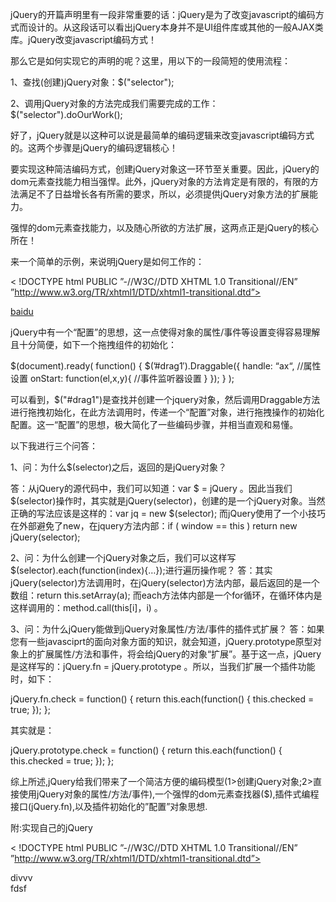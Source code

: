 

jQuery的开篇声明里有一段非常重要的话：jQuery是为了改变javascript的编码方式而设计的。从这段话可以看出jQuery本身并不是UI组件库或其他的一般AJAX类库。jQuery改变javascript编码方式！

那么它是如何实现它的声明的呢？这里，用以下的一段简短的使用流程：

1、查找(创建)jQuery对象：$("selector");

2、调用jQuery对象的方法完成我们需要完成的工作：$("selector").doOurWork();

好了，jQuery就是以这种可以说是最简单的编码逻辑来改变javascript编码方式的。这两个步骤是jQuery的编码逻辑核心！

要实现这种简洁编码方式，创建jQuery对象这一环节至关重要。因此，jQuery的dom元素查找能力相当强悍。此外，jQuery对象的方法肯定是有限的，有限的方法满足不了日益增长各有所需的要求，所以，必须提供jQuery对象方法的扩展能力。

强悍的dom元素查找能力，以及随心所欲的方法扩展，这两点正是jQuery的核心所在！

来一个简单的示例，来说明jQuery是如何工作的： 

< !DOCTYPE html PUBLIC ”-//W3C//DTD XHTML 1.0 Transitional//EN” ”http://www.w3.org/TR/xhtml1/DTD/xhtml1-transitional.dtd”> 
<html xmlns=”http://www.w3.org/1999/xhtml” > 
<head> 
<title>无标题页</title> 
</head> 
<body id=”bd”> 
<a href=”http://www.baidu.com”>baidu</a> 
</body> 
</html> 
<script type=”text/javascript” src=”../Script/jquery.js”></script> 
<script type=”text/javascript” > 
$(function(){ 
$(“a“).click(function(e){//1)查找$(”a”);2)jQuery对象事件click;3)jQuery对象方法hide 
$(this).hide(“slow“); 
return false; 
}); 
}); 
</script> 

jQuery中有一个“配置”的思想，这一点使得对象的属性/事件等设置变得容易理解且十分简便，如下一个拖拽组件的初始化： 

$(document).ready( 
function() 
{ 
$(’#drag1′).Draggable({ 
handle: “ax“, //属性设置 
onStart: function(el,x,y){ //事件监听器设置 
} 
}); 
} 
); 

可以看到，$("#drag1")是查找并创建一个jquery对象，然后调用Draggable方法进行拖拽初始化，在此方法调用时，传递一个“配置”对象，进行拖拽操作的初始化配置。这一“配置”的思想，极大简化了一些编码步骤，并相当直观和易懂。

以下我进行三个问答：

1、问：为什么$(selector)之后，返回的是jQuery对象？

答：从jQuery的源代码中，我们可以知道：var $ = jQuery 。因此当我们$(selector)操作时，其实就是jQuery(selector)，创建的是一个jQuery对象。当然正确的写法应该是这样的：var jq = new $(selector); 而jQuery使用了一个小技巧在外部避免了new，在jquery方法内部：if ( window == this ) return new jQuery(selector);

2、问：为什么创建一个jQuery对象之后，我们可以这样写$(selector).each(function(index){…});进行遍历操作呢？
答：其实jQuery(selector)方法调用时，在jQuery(selector)方法内部，最后返回的是一个数组：return this.setArray(a); 而each方法体内部是一个for循环，在循环体内是这样调用的：method.call(this[i]，i) 。

3、问：为什么jQuery能做到jQuery对象属性/方法/事件的插件式扩展？
答：如果您有一些javasciprt的面向对象方面的知识，就会知道，jQuery.prototype原型对象上的扩展属性/方法和事件，将会给jQuery的对象“扩展”。基于这一点，jQuery是这样写的：jQuery.fn = jQuery.prototype 。所以，当我们扩展一个插件功能时，如下：

jQuery.fn.check = function() { 
return this.each(function() { 
this.checked = true; 
}); 
}; 

其实就是：

jQuery.prototype.check = function() { 
return this.each(function() { 
this.checked = true; 
}); 
}; 

综上所述,jQuery给我们带来了一个简洁方便的编码模型(1>创建jQuery对象;2>直接使用jQuery对象的属性/方法/事件),一个强悍的dom元素查找器($),插件式编程接口(jQuery.fn),以及插件初始化的”配置”对象思想.

附:实现自己的jQuery

< !DOCTYPE html PUBLIC ”-//W3C//DTD XHTML 1.0 Transitional//EN” ”http://www.w3.org/TR/xhtml1/DTD/xhtml1-transitional.dtd”> 

<html xmlns=”http://www.w3.org/1999/xhtml”> 
<head> 
<title>Untitled Page</title> 
</head> 
<body> 
<div id=”d”>divvv</div> 
<div id=”fsd”>fdsf</div> 
</body> 
</html> 
<script type=”text/javascript”> 
//实现自己的MyQuery框架 
var MyQuery = function(selector){ 
if ( window == this ) return new MyQuery(selector); 
//这里只实现dom类型的简单查找,嘿嘿 
var doms = document.getElementsByTagName(selector); 
var arr = []; 
for(var i=0; i<doms .length; i++){ 
arr.push(doms.item(i)); 
} 
return this.setArray(arr); 
} 
MyQuery.prototype.setArray = function( arr ) { 
this.length = 0; 
[].push.apply( this, arr ); 
return this; 
} 
MyQuery.fn = MyQuery.prototype; 
var $ = MyQuery; 

//插件扩展1)each 
MyQuery.fn.each = function(method){ 
for(var i=0,l=this.length; i<l; i++){ 
method.call(this[i],i); 
} 
} 
//插件扩展2)show 
MyQuery.fn.show = function(){ 
this.each(function(i){ 
alert(i+“:“+this.id+“:“+this.innerHTML); 
}); 
} 
//debugger 
$(“div“).show(); 
</script></doms></script> 
